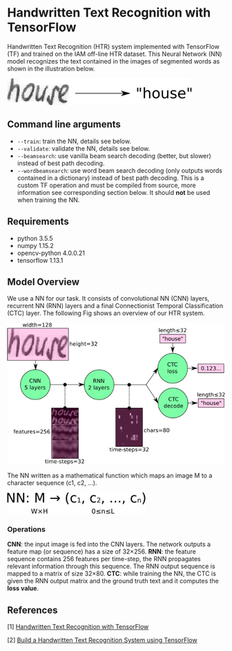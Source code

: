 
# Handwritten Text Recognition with TensorFlow

Handwritten Text Recognition (HTR) system implemented with TensorFlow (TF) and trained on the IAM off-line HTR dataset.
This Neural Network (NN) model recognizes the text contained in the images of segmented words as shown in the illustration below.

![htr](./SimpleHTR/doc/htr.png)


## Command line arguments

* `--train`: train the NN, details see below.
* `--validate`: validate the NN, details see below.
* `--beamsearch`: use vanilla beam search decoding (better, but slower) instead of best path decoding.
* `--wordbeamsearch`: use word beam search decoding (only outputs words contained in a dictionary) instead of best path decoding. This is a custom TF operation and must be compiled from source, more information see corresponding section below. It should **not** be used when training the NN.


## Requirements
* python         3.5.5
* numpy          1.15.2 
* opencv-python  4.0.0.21
* tensorflow     1.13.1


## Model Overview
We use a NN for our task. It consists of convolutional NN (CNN) layers, recurrent NN (RNN) layers and a final Connectionist Temporal Classification (CTC) layer. 
The following Fig shows an overview of our HTR system.

![model](./SimpleHTR/doc/nn_overview.png)

The NN written as a mathematical function which maps an image M to a character sequence (c1, c2, …).

![equation](./SimpleHTR/doc/eq.png)

### Operations
**CNN**: the input image is fed into the CNN layers. The network outputs a feature map (or sequence) has a size of 32×256.
**RNN**: the feature sequence contains 256 features per time-step, the RNN propagates relevant information through this sequence. The RNN output sequence is mapped to a matrix of size 32×80. 
**CTC**: while training the NN, the CTC is given the RNN output matrix and the ground truth text and it computes the **loss value**. 

## References
\[1\] [Handwritten Text Recognition with TensorFlow](https://github.com/githubharald/SimpleHTR)

\[2\] [Build a Handwritten Text Recognition System using TensorFlow](https://towardsdatascience.com/2326a3487cd5)

